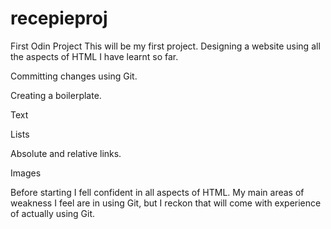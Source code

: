 # recepieproj
First Odin Project
This will be my first project. Designing a website using all the aspects of HTML I have learnt so far.

Committing changes using Git.

Creating a boilerplate.

Text

Lists

Absolute and relative links.

Images
 
Before starting I fell confident in all aspects of HTML. My main areas of weakness I feel are in using Git, but I reckon that will come with experience of actually using Git. 
